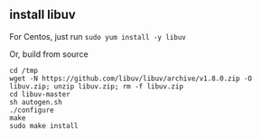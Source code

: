 ## install libuv


For Centos, just run `sudo yum install -y libuv`

Or, build from source

```
cd /tmp
wget -N https://github.com/libuv/libuv/archive/v1.8.0.zip -O libuv.zip; unzip libuv.zip; rm -f libuv.zip
cd libuv-master
sh autogen.sh
./configure
make
sudo make install
```
